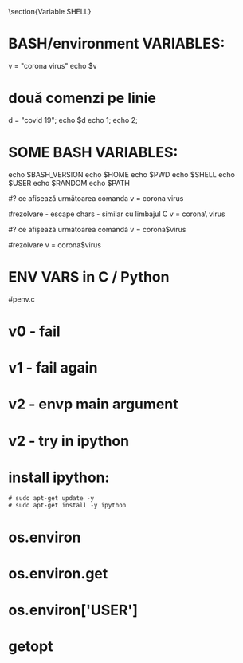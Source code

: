 \section{Variable SHELL}

# BASH/environment VARIABLES:
v = "corona virus"
echo $v

# două comenzi pe linie
d = "covid 19"; echo $d
echo 1; echo 2;

# SOME BASH VARIABLES:
echo $BASH_VERSION
echo $HOME
echo $PWD
echo $SHELL
echo $USER
echo $RANDOM
echo $PATH 


#? ce afisează următoarea comanda
v = corona virus

#rezolvare - escape chars - similar cu limbajul C
v = corona\ virus

#? ce afișează următoarea comandă
v = corona$virus

#rezolvare
v = corona\$virus

# ENV VARS in C / Python

#penv.c
# v0 - fail
# v1 - fail again
# v2 - envp main argument
# v2 - try in ipython
# install ipython:
    # sudo apt-get update -y
    # sudo apt-get install -y ipython
# os.environ
# os.environ.get
# os.environ['USER']


# getopt

